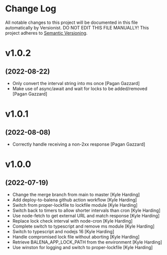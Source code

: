 # Change Log

All notable changes to this project will be documented in this file
automatically by Versionist. DO NOT EDIT THIS FILE MANUALLY!
This project adheres to [Semantic Versioning](http://semver.org/).

# v1.0.2
## (2022-08-22)

* Only convert the interval string into ms once [Pagan Gazzard]
* Make use of async/await and wait for locks to be added/removed [Pagan Gazzard]

# v1.0.1
## (2022-08-08)

* Correctly handle receiving a non-2xx response [Pagan Gazzard]

# v1.0.0
## (2022-07-19)

* Change the merge branch from main to master [Kyle Harding]
* Add deploy-to-balena github action workflow [Kyle Harding]
* Switch from proper-lockfile to lockfile module [Kyle Harding]
* Switch back to timers to allow shorter intervals than cron [Kyle Harding]
* Use node-fetch to get external URL and match response [Kyle Harding]
* Replace lock check interval with node-cron [Kyle Harding]
* Complete switch to typescript and remove ms module [Kyle Harding]
* Switch to typescript and nodejs 16 [Kyle Harding]
* Handle compromised lock file without aborting [Kyle Harding]
* Retrieve BALENA_APP_LOCK_PATH from the environment [Kyle Harding]
* Use winston for logging and switch to proper-lockfile [Kyle Harding]
